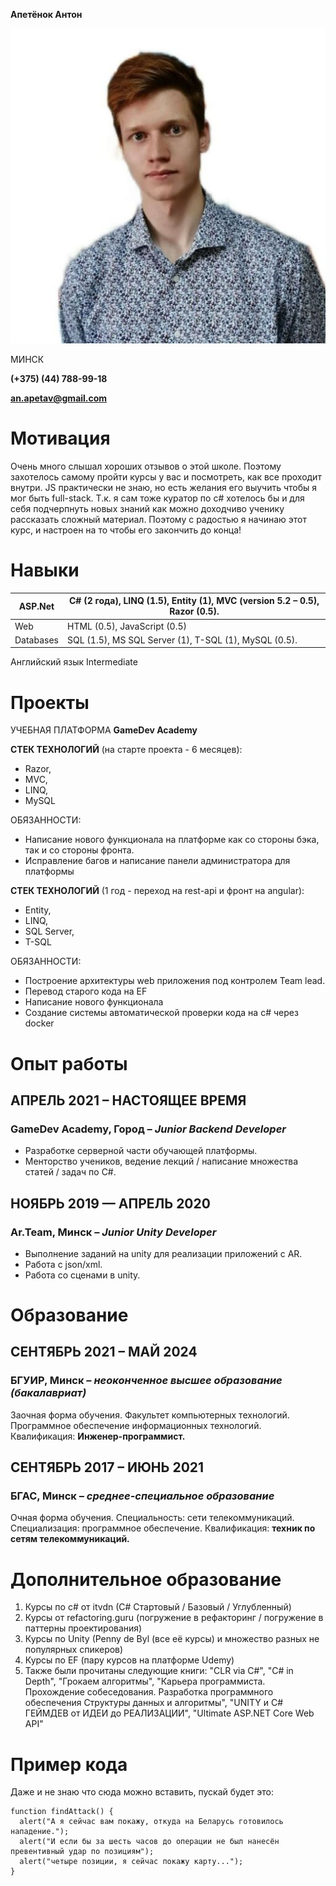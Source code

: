 **Апетёнок Антон**

![](Assets/AntonApetenok.jpg)

МИНСК

**(+375) (44) 788-99-18**

**an.apetav@gmail.com**

# Мотивация

Очень много слышал хороших отзывов о этой школе. Поэтому захотелось самому пройти курсы у вас и посмотреть, как все проходит внутри. JS практически не знаю, но есть желания его выучить чтобы я мог быть full-stack. Т.к. я сам тоже куратор по c# хотелось бы и для себя подчерпнуть новых знаний как можно доходчиво ученику рассказать сложный материал.
Поэтому с радостью я начинаю этот курс, и настроен на то чтобы его закончить до конца!

# Навыки

| ASP.Net | C# (2 года), LINQ (1.5), Entity (1), MVC (version 5.2 – 0.5), Razor (0.5). |
| --- |-----------------------------------------------------------------------------------------|
| Web | HTML (0.5), JavaScript (0.5)                                                      |
| Databases | SQL (1.5), MS SQL Server (1), T-SQL (1), MySQL (0.5).                                   |

Английский язык Intermediate

# Проекты

УЧЕБНАЯ ПЛАТФОРМА **GameDev Academy**

**СТЕК ТЕХНОЛОГИЙ** (на старте проекта - 6 месяцев):

- Razor,
- MVC,
- LINQ,
- MySQL

ОБЯЗАННОСТИ:

- Написание нового функционала на платформе как со стороны бэка, так и со стороны фронта.
- Исправление багов и написание панели администратора для платформы

**СТЕК ТЕХНОЛОГИЙ** (1 год - переход на rest-api и фронт на angular):

- Entity,
- LINQ,
- SQL Server,
- T-SQL

ОБЯЗАННОСТИ:

- Построение архитектуры web приложения под контролем Team lead.
- Перевод старого кода на EF
- Написание нового функционала
- Создание системы автоматической проверки кода на c# через docker

# Опыт работы

## АПРЕЛЬ 2021 – НАСТОЯЩЕЕ ВРЕМЯ

### GameDev Academy, Город _– Junior Backend Developer_

- Разработке серверной части обучающей платформы.
- Менторство учеников, ведение лекций / написание множества статей / задач по C#.

## НОЯБРЬ 2019 — АПРЕЛЬ 2020

### Ar.Team, Минск _– Junior Unity Developer_

- Выполнение заданий на unity для реализации приложений с AR.
- Работа с json/xml.
- Работа со сценами в unity.

# Образование

## СЕНТЯБРЬ 2021 – МАЙ 2024

### БГУИР, Минск _– неоконченное высшее образование (бакалавриат)_

Заочная форма обучения.
Факультет компьютерных технологий.
Программное обеспечение информационных технологий.
Квалификация: **Инженер-программист.**

## СЕНТЯБРЬ 2017 – ИЮНЬ 2021

### БГАС, Минск _– среднее-специальное образование_

Очная форма обучения.
Специальность: сети телекоммуникаций.
Специализация: программное обеспечение.
Квалификация: **техник по сетям телекоммуникаций.**

# Дополнительное образование

1. Курсы по c# от itvdn (C# Стартовый / Базовый / Углубленный)
2. Курсы от refactoring.guru (погружение в рефакторинг / погружение в паттерны проектирования)
3. Курсы по Unity (Penny de Byl (все её курсы) и множество разных не популярных спикеров)
4. Курсы по EF (пару курсов на платформе Udemy)
5. Также были прочитаны следующие книги: &quot;CLR via C#&quot;, &quot;C# in Depth&quot;, &quot;Грокаем алгоритмы&quot;, &quot;Карьера программиста. Прохождение собеседования. Разработка программного обеспечения Структуры данных и алгоритмы&quot;, &quot;UNITY и C# ГЕЙМДЕВ от ИДЕИ до РЕАЛИЗАЦИИ&quot;, &quot;Ultimate ASP.NET Core Web API&quot;

# Пример кода
Даже и не знаю что сюда можно вставить, пускай будет это:
```
function findAttack() {
  alert("А я сейчас вам покажу, откуда на Беларусь готовилось нападение.");
  alert("И если бы за шесть часов до операции не был нанесён превентивный удар по позициям");
  alert("четыре позиции, я сейчас покажу карту...");
}
```